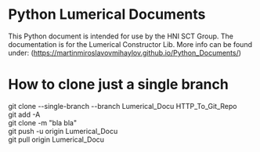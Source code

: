 # Python Lumerical Documents

This Python document is intended for use by the HNI SCT Group. 
The documentation is for the Lumerical Constructor Lib. More 
info can be found under: (https://martinmiroslavovmihaylov.github.io/Python_Documents/)


# How to clone just a single branch 

git clone --single-branch --branch Lumerical_Docu HTTP_To_Git_Repo \
git add -A \
git clone -m "bla bla" \
git push -u origin Lumerical_Docu \
git pull origin Lumerical_Docu 
